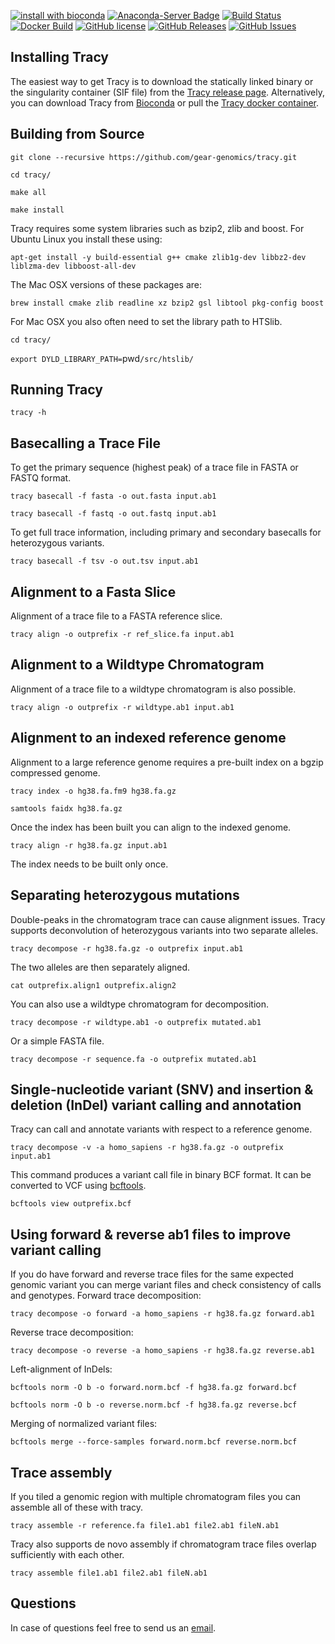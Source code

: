 [![install with bioconda](https://img.shields.io/badge/install%20with-bioconda-brightgreen.svg?style=flat-square)](http://bioconda.github.io/recipes/tracy/README.html)
[![Anaconda-Server Badge](https://anaconda.org/bioconda/tracy/badges/downloads.svg)](https://anaconda.org/bioconda/tracy)
[![Build Status](https://travis-ci.org/gear-genomics/tracy.svg?branch=master)](https://travis-ci.org/gear-genomics/tracy)
[![Docker Build](https://img.shields.io/docker/build/geargenomics/tracy.svg)](https://hub.docker.com/r/geargenomics/tracy/)
[![GitHub license](https://img.shields.io/badge/License-GPLv3-blue.svg)](https://raw.githubusercontent.com/gear-genomics/tracy/master/LICENSE)
[![GitHub Releases](https://img.shields.io/github/release/gear-genomics/tracy.svg)](https://github.com/gear-genomics/tracy/releases)
[![GitHub Issues](https://img.shields.io/github/issues/gear-genomics/tracy.svg)](https://github.com/gear-genomics/tracy/issues)


Installing Tracy
----------------

The easiest way to get Tracy is to download the statically linked binary or the singularity container (SIF file) from the [Tracy release page](https://github.com/gear-genomics/tracy/releases). Alternatively, you can download Tracy from [Bioconda](https://anaconda.org/bioconda/tracy) or pull the [Tracy docker container](https://hub.docker.com/r/geargenomics/tracy/).

Building from Source
--------------------

`git clone --recursive https://github.com/gear-genomics/tracy.git`

`cd tracy/`

`make all`

`make install`

Tracy requires some system libraries such as bzip2, zlib and boost. For Ubuntu Linux you install these using:

`apt-get install -y build-essential g++ cmake zlib1g-dev libbz2-dev liblzma-dev libboost-all-dev`

The Mac OSX versions of these packages are:

`brew install cmake zlib readline xz bzip2 gsl libtool pkg-config boost`

For Mac OSX you also often need to set the library path to HTSlib.

`cd tracy/`

`export DYLD_LIBRARY_PATH=`pwd`/src/htslib/`


Running Tracy
-------------

`tracy -h`


Basecalling a Trace File
------------------------

To get the primary sequence (highest peak) of a trace file in FASTA or FASTQ format.

`tracy basecall -f fasta -o out.fasta input.ab1`

`tracy basecall -f fastq -o out.fastq input.ab1`

To get full trace information, including primary and secondary basecalls for heterozygous variants.

`tracy basecall -f tsv -o out.tsv input.ab1`


Alignment to a Fasta Slice
--------------------------

Alignment of a trace file to a FASTA reference slice.

`tracy align -o outprefix -r ref_slice.fa input.ab1`


Alignment to a Wildtype Chromatogram
------------------------------------

Alignment of a trace file to a wildtype chromatogram is also possible.

`tracy align -o outprefix -r wildtype.ab1 input.ab1`


Alignment to an indexed reference genome
----------------------------------------

Alignment to a large reference genome requires a pre-built index on a bgzip compressed genome.

`tracy index -o hg38.fa.fm9 hg38.fa.gz`

`samtools faidx hg38.fa.gz`

Once the index has been built you can align to the indexed genome.

`tracy align -r hg38.fa.gz input.ab1`

The index needs to be built only once.


Separating heterozygous mutations
---------------------------------

Double-peaks in the chromatogram trace can cause alignment issues. Tracy supports deconvolution of heterozygous variants into two separate alleles.

`tracy decompose -r hg38.fa.gz -o outprefix input.ab1`

The two alleles are then separately aligned.

`cat outprefix.align1 outprefix.align2`

You can also use a wildtype chromatogram for decomposition.

`tracy decompose -r wildtype.ab1 -o outprefix mutated.ab1`

Or a simple FASTA file.

`tracy decompose -r sequence.fa -o outprefix mutated.ab1`


Single-nucleotide variant (SNV) and insertion & deletion (InDel) variant calling and annotation
-----------------------------------------------------------------------------------------------

Tracy can call and annotate variants with respect to a reference genome.

`tracy decompose -v -a homo_sapiens -r hg38.fa.gz -o outprefix input.ab1`

This command produces a variant call file in binary BCF format. It can be converted to VCF using [bcftools](https://github.com/samtools/bcftools).

`bcftools view outprefix.bcf`


Using forward & reverse ab1 files to improve variant calling
------------------------------------------------------------

If you do have forward and reverse trace files for the same expected genomic variant you can merge variant files and check consistency of calls and genotypes. Forward trace decomposition:

`tracy decompose -o forward -a homo_sapiens -r hg38.fa.gz forward.ab1`

Reverse trace decomposition:

`tracy decompose -o reverse -a homo_sapiens -r hg38.fa.gz reverse.ab1`

Left-alignment of InDels:

`bcftools norm -O b -o forward.norm.bcf -f hg38.fa.gz forward.bcf`

`bcftools norm -O b -o reverse.norm.bcf -f hg38.fa.gz reverse.bcf`

Merging of normalized variant files:

`bcftools merge --force-samples forward.norm.bcf reverse.norm.bcf`


Trace assembly
--------------

If you tiled a genomic region with multiple chromatogram files you can assemble all of these with tracy. 

`tracy assemble -r reference.fa file1.ab1 file2.ab1 fileN.ab1`

Tracy also supports de novo assembly if chromatogram trace files overlap sufficiently with each other.

`tracy assemble file1.ab1 file2.ab1 fileN.ab1`

Questions
---------

In case of questions feel free to send us an [email](https://www-db.embl.de/EMBLPersonGroup-PersonPicture/MailForm/?recipient=ggenomics).
